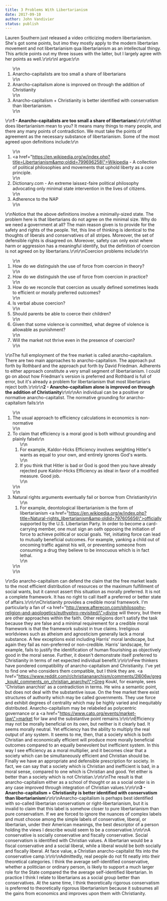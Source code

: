 ```yaml
---
title: 3 Problems With Libertarianism
date: 2017-09-10
author: John Vandivier
status: publish
---
```


Lauren Southern just released a video criticizing modern libertarianism. She's got some points, but imo they mostly apply to the modern libertarian movement and not libertarianism qua libertarianism as an intellectual thingy. This article points out my three issues with the latter, but I largely agree with her points as well.\r\n\r\nI argue:\r\n<ol>\r\n 	<li>Anarcho-capitalists are too small a share of libertarians</li>\r\n 	<li>Anarcho-capitalism alone is improved on through the addition of Christianity</li>\r\n 	<li>Anarcho-capitalism + Christianity is better identified with conservatism than libertarianism.</li>\r\n</ol>\r\n<strong>1 - Anarcho-capitalists are too small a share of libertarians</strong>\r\n\r\nWhat does libertarianism mean to you? It means many things to many people, and there any many points of contradiction. We must take the points of agreement as the necessary substance of libertarianism. Some of the most agreed upon definitions include:\r\n<ol>\r\n 	<li><a href=\"https://en.wikipedia.org/w/index.php?title=Libertarianism&amp;oldid=799696258\">Wikipedia</a> - A collection of political philosophies and movements that uphold liberty as a core principle.</li>\r\n 	<li>Dictionary.com - An extreme laissez-faire political philosophy advocating only minimal state intervention in the lives of citizens.</li>\r\n 	<li>Adherence to the NAP</li>\r\n</ol>\r\nNotice that the above definitions involve a minimally-sized state. The problem here is that libertarians do not agree on the minimal size. Why do we need a government at all? The main reason given is to provide for the safety and rights of the people. Yet, this line of thinking is identical to the thoughts of liberals and conservatives of all stripes. Moreover, the set of defensible rights is disagreed on. Moreover, safety can only exist where harm or aggression has a meaningful identify, but the definition of coercion is not agreed on by libertarians.\r\n\r\nCoercion problems include:\r\n<ol>\r\n 	<li>How do we distinguish the use of force from coercion in theory?</li>\r\n 	<li>How do we distinguish the use of force from coercion in practice?</li>\r\n 	<li>How do we reconcile that coercion as usually defined sometimes leads to efficient or morally preferred outcomes?</li>\r\n 	<li>Is verbal abuse coercion?</li>\r\n 	<li>Should parents be able to coerce their children?</li>\r\n 	<li>Given that some violence is committed, what degree of violence is allowable as punishment?</li>\r\n 	<li>Will the market not thrive even in the presence of coercion?</li>\r\n</ol>\r\nThe full employment of the free market is called anarcho-capitalism. There are two main approaches to anarcho-capitalism. The approach put forth by Rothbard and the approach put forth by David Friedman. Adherents to either approach constitute a very small segment of libertarianism. I could go on about how Friedman's version is preferred and Rothbard is full of error, but it's already a problem for libertarianism that most libertarians reject both.\r\n\r\n<strong>2 - Anarcho-capitalism alone is improved on through the addition of Christianity</strong>\r\n\r\nAn individual can be a positive or normative anarcho-capitalist. The normative grounding for anarcho-capitalism fails:\r\n<ol>\r\n 	<li>The usual approach to efficiency calculations in economics is non-normative</li>\r\n 	<li>To claim that efficiency is a moral good is both without grounding and plainly false\r\n<ol>\r\n 	<li>For example, Kaldor-Hicks Efficiency involves weighting Hitler's wants as equal to your own, and entirely ignores God's wants.</li>\r\n 	<li>If you think that Hitler is bad or God is good then you have already rejected pure Kaldor-Hicks Efficiency as ideal in favor of a modified measure. Good job.</li>\r\n</ol>\r\n</li>\r\n 	<li>Natural rights arguments eventually fail or borrow from Christianity\r\n<ol>\r\n 	<li>For example, deontological libertarianism is the form of libertarianism <a href=\"https://en.wikipedia.org/w/index.php?title=Natural-rights_libertarianism&amp;oldid=797605656\">officially supported by the U.S. Libertarian Party</a>. In order to become a card-carrying member, one must sign an oath opposing the initiation of force to achieve political or social goals. Yet, initiating force can lead to mutually beneficial outcomes. For example, yanking a child out of oncoming traffic against his will, or preventing someone from consuming a drug they believe to be innocuous which is in fact lethal.</li>\r\n</ol>\r\n</li>\r\n</ol>\r\nSo anarcho-capitalism can defend the claim that the free market leads to the most efficient distribution of resources or the maximum fulfillment of social wants, but it cannot assert this situation as morally preferred. It is not a complete framework. It has no right to call itself a preferred or better state of affairs.\r\n\r\nChristianity provides a credible moral framework. I'm particularly a fan of <a href=\"http://www.afterecon.com/philosophy-religion-and-apologetics/euthyphro-revisited/\">divine will theory</a>, but there are other approaches within the faith. Other religions don't satisfy the task because they are false and a minimal requirement for a credible moral framework is that the framework subsist in true claims. Irreligious worldviews such as atheism and agnosticism generally lack a moral substance. A few exceptions exist including Harris' moral landscape, but again they fail as non-preferred or non-credible. Harris' landscape, for example, fails to justify the identification of human flourishing as objectively good in the moral sense. Further, it doesn't demonstrate itself preferred to Christianity in terms of net expected individual benefit.\r\n\r\nFew thinkers have pondered compatibility of anarcho-capitalism and Christianity. I've yet to find one who considers them compatible, but I think they are. <a href=\"https://www.reddit.com/r/christiananarchism/comments/2l606w/greg_koukl_comments_on_christian_anarchy/\">Greg Koukl, for example, sees 'Christian anarchist' as a contradiction in terms</a>. He wins a semantic point, but does not deal with the substantive issue. On the free market there exist structures of authority which may be called governments. They use force and exhibit degrees of centrality which may be highly varied and inequitably distributed. Anarcho-capitalism may be relabeled as polycentric governance or a <a href=\"https://www.cato.org/events/market-law\">market for law</a> and the substantive point remains.\r\n\r\nEfficiency may not be morally beneficial on its own, but neither is it clearly bad. It seems morally neutral. Yet efficiency has the ability to multiply the real output of any system. It seems to me, then, that a society which is both Christian and economically efficient will produce more morally beneficial outcomes compared to an equally benevolent but inefficient system. In this way I see efficiency as a moral multiplier, and it becomes clear that a society which can be simultaneously efficient and Christian should be. Finally we have an appropriate and defensible prescription for society. In fact, we can say that a society which is Christian and inefficient is bad, in a moral sense, compared to one which is Christian and good. Yet either is better than a society which is not Christian.\r\n\r\nThe result is that anarcho-capitalism either as a school of thought or as a social order is in any case improved through integration of Christian values.\r\n\r\n<strong>3 - Anarcho-capitalism + Christianity is better identified with conservatism than libertarianism</strong>\r\n\r\nAnarcho-capitalism is perhaps best identified with so-called libertarian conservatism or right-libertarianism, but it is invalid to claim that this label is somehow closer to pure libertarianism than pure conservatism. If we are forced to ignore the nuances of complex labels and must choose among the simple labels of conservative, liberal, or libertarian, under their American meanings, the best descriptor of a person holding the views I describe would seem to be a conservative.\r\n\r\nA conservative is socially conservative and fiscally conservative. Social conservatism is identified with Christian values. A libertarian would be a fiscal conservative and a social liberal, while a liberal would be both socially and fiscally liberal. At face value, a Christian anarcho-capitalist fits into the conservative camp.\r\n\r\nAdmittedly, real people do not fit neatly into their theoretical categories. I think the average self-identified conservative, whether a politician or ordinary person, is likely to support a much larger role for the State compared the the average self-identified libertarian. In practice I think I relate to libertarians as a social group better than conservatives. At the same time, I think theoretically rigorous conservatism is preferred to theoretically rigorous libertarianism because it subsumes all the gains from economics and improves upon them with Christianity.